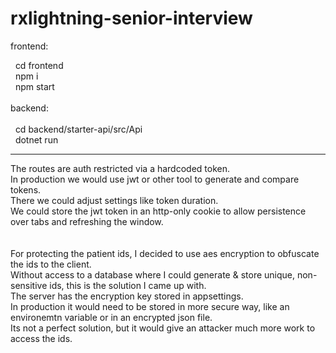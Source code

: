 # rxlightning-senior-interview

frontend:

&nbsp;&nbsp;cd frontend<br/>
&nbsp;&nbsp;npm i<br/>
&nbsp;&nbsp;npm start<br/>
<br/>
backend:<br/>
<br/>
&nbsp;&nbsp;cd backend/starter-api/src/Api<br/>
&nbsp;&nbsp;dotnet run<br/>

_________________________________________________________________

The routes are auth restricted via a hardcoded token.<br/>
In production we would use jwt or other tool to generate and compare tokens.<br/>
There we could adjust settings like token duration.<br/>
We could store the jwt token in an http-only cookie to allow persistence over tabs and refreshing the window.<br/>
<br/><br/>
For protecting the patient ids, I decided to use aes encryption to obfuscate the ids to the client.<br/>
Without access to a database where I could generate & store unique, non-sensitive ids, this is the solution I came up with.<br/>
The server has the encryption key stored in appsettings.<br/>
In production it would need to be stored in more secure way, like an environemtn variable or in an encrypted json file.<br/>
Its not a perfect solution, but it would give an attacker much more work to access the ids.<br/>
